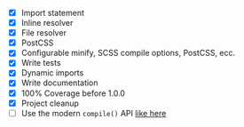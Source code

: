 - [x] Import statement
- [x] Inline resolver
- [x] File resolver
- [x] PostCSS
- [x] Configurable minify, SCSS compile options, PostCSS, ecc.
- [x] Write tests
- [x] Dynamic imports
- [x] Write documentation
- [x] 100% Coverage before 1.0.0
- [x] Project cleanup
- [ ] Use the modern `compile()` API
[like here](https://github.com/sass/dart-sass/issues/1692#issuecomment-1135536368)
